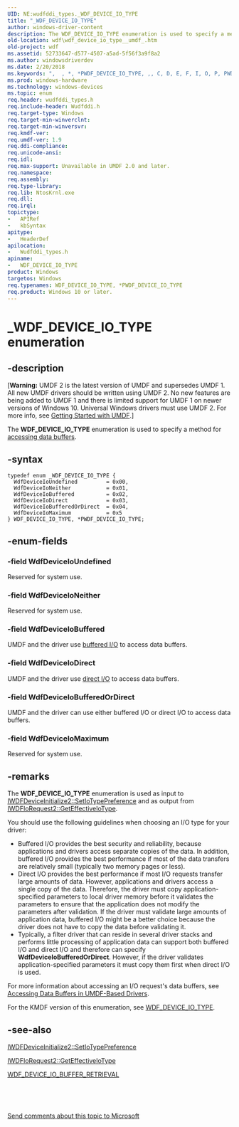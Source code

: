 ```yaml
---
UID: NE:wudfddi_types._WDF_DEVICE_IO_TYPE
title: "_WDF_DEVICE_IO_TYPE"
author: windows-driver-content
description: The WDF_DEVICE_IO_TYPE enumeration is used to specify a method for accessing data buffers.
old-location: wdf\wdf_device_io_type__umdf_.htm
old-project: wdf
ms.assetid: 52733647-d577-4507-a5ad-5f56f3a9f8a2
ms.author: windowsdriverdev
ms.date: 2/20/2018
ms.keywords: ",  , *, *PWDF_DEVICE_IO_TYPE, ,, C, D, E, F, I, O, P, PWDF_DEVICE_IO_TYPE, PWDF_DEVICE_IO_TYPE enumeration pointer, T, V, W, WDF_DEVICE_IO_TYPE, WDF_DEVICE_IO_TYPE enumeration, WdfDeviceIoBuffered, WdfDeviceIoBufferedOrDirect, WdfDeviceIoDirect, WdfDeviceIoMaximum, WdfDeviceIoNeither, WdfDeviceIoUndefined, Y, _, _WDF_DEVICE_IO_TYPE, umdf.wdf_device_io_type__umdf_, umdfstructs_df3f719d-59c4-4df5-b079-33e6962d1225.xml, wdf.wdf_device_io_type__umdf_, wudfddi_types/PWDF_DEVICE_IO_TYPE, wudfddi_types/WDF_DEVICE_IO_TYPE, wudfddi_types/WdfDeviceIoBuffered, wudfddi_types/WdfDeviceIoBufferedOrDirect, wudfddi_types/WdfDeviceIoDirect, wudfddi_types/WdfDeviceIoMaximum, wudfddi_types/WdfDeviceIoNeither, wudfddi_types/WdfDeviceIoUndefined"
ms.prod: windows-hardware
ms.technology: windows-devices
ms.topic: enum
req.header: wudfddi_types.h
req.include-header: Wudfddi.h
req.target-type: Windows
req.target-min-winverclnt: 
req.target-min-winversvr: 
req.kmdf-ver: 
req.umdf-ver: 1.9
req.ddi-compliance: 
req.unicode-ansi: 
req.idl: 
req.max-support: Unavailable in UMDF 2.0 and later.
req.namespace: 
req.assembly: 
req.type-library: 
req.lib: NtosKrnl.exe
req.dll: 
req.irql: 
topictype:
-	APIRef
-	kbSyntax
apitype:
-	HeaderDef
apilocation:
-	Wudfddi_types.h
apiname:
-	WDF_DEVICE_IO_TYPE
product: Windows
targetos: Windows
req.typenames: WDF_DEVICE_IO_TYPE, *PWDF_DEVICE_IO_TYPE
req.product: Windows 10 or later.
---
```


# _WDF_DEVICE_IO_TYPE enumeration


## -description


<p class="CCE_Message">[<b>Warning:</b> UMDF 2 is the latest version of UMDF and supersedes UMDF 1.  All new UMDF drivers should be written using UMDF 2.  No new features are being added to UMDF 1 and there is limited support for UMDF 1 on newer versions of Windows 10.  Universal Windows drivers must use UMDF 2.  For more info, see <a href="https://docs.microsoft.com/en-us/windows-hardware/drivers/wdf/getting-started-with-umdf-version-2">Getting Started with UMDF</a>.]


The <b>WDF_DEVICE_IO_TYPE</b> enumeration is used to specify a method for <a href="https://docs.microsoft.com/en-us/windows-hardware/drivers/wdf/accessing-data-buffers-in-wdf-drivers">accessing data buffers</a>.


## -syntax


````
typedef enum _WDF_DEVICE_IO_TYPE { 
  WdfDeviceIoUndefined         = 0x00,
  WdfDeviceIoNeither           = 0x01,
  WdfDeviceIoBuffered          = 0x02,
  WdfDeviceIoDirect            = 0x03,
  WdfDeviceIoBufferedOrDirect  = 0x04,
  WdfDeviceIoMaximum           = 0x5
} WDF_DEVICE_IO_TYPE, *PWDF_DEVICE_IO_TYPE;
````


## -enum-fields




### -field WdfDeviceIoUndefined

Reserved for system use.


### -field WdfDeviceIoNeither

Reserved for system use.


### -field WdfDeviceIoBuffered

UMDF and the driver use <a href="https://docs.microsoft.com/en-us/windows-hardware/drivers/wdf/accessing-data-buffers-in-wdf-drivers">buffered I/O</a> to access data buffers.


### -field WdfDeviceIoDirect

UMDF and the driver use <a href="https://docs.microsoft.com/en-us/windows-hardware/drivers/wdf/accessing-data-buffers-in-wdf-drivers">direct I/O</a> to access data buffers.


### -field WdfDeviceIoBufferedOrDirect

UMDF and the driver can use either buffered I/O or direct I/O to access data buffers. 


### -field WdfDeviceIoMaximum

Reserved for system use.


## -remarks



The <b>WDF_DEVICE_IO_TYPE</b> enumeration is used as input to <a href="https://msdn.microsoft.com/library/windows/hardware/ff556969">IWDFDeviceInitialize2::SetIoTypePreference</a> and as output from <a href="https://msdn.microsoft.com/library/windows/hardware/ff558994">IWDFIoRequest2::GetEffectiveIoType</a>.

You should use the following guidelines when choosing an I/O type for your driver:

<ul>
<li>
Buffered I/O provides the best security and reliability, because applications and drivers access separate copies of the data. In addition, buffered I/O provides the best performance if most of the data transfers are relatively small (typically two memory pages or less). 

</li>
<li>
Direct I/O provides the best performance if most I/O requests transfer large amounts of data. However, applications and drivers access a single copy of the data. Therefore, the driver must copy application-specified parameters to local driver memory before it validates the parameters to ensure that the application does not modify the parameters after validation. If the driver must validate large amounts of application data, buffered I/O might be a better choice because the driver does not have to copy the data before validating it.

</li>
<li>
Typically, a filter driver that can reside in several driver stacks and performs little processing of application data can support both buffered I/O and direct I/O and therefore can specify <b>WdfDeviceIoBufferedOrDirect</b>. However, if the driver validates application-specified parameters it must copy them first when direct I/O is used.

</li>
</ul>
For more information about accessing an I/O request's data buffers, see <a href="https://docs.microsoft.com/en-us/windows-hardware/drivers/wdf/accessing-data-buffers-in-wdf-drivers">Accessing Data Buffers in UMDF-Based Drivers</a>.

For the KMDF version of this enumeration, see <a href="..\wudfddi_types\ne-wudfddi_types-_wdf_device_io_type.md">WDF_DEVICE_IO_TYPE</a>.




## -see-also

<a href="https://msdn.microsoft.com/library/windows/hardware/ff556969">IWDFDeviceInitialize2::SetIoTypePreference</a>



<a href="https://msdn.microsoft.com/library/windows/hardware/ff558994">IWDFIoRequest2::GetEffectiveIoType</a>



<a href="..\wudfddi_types\ne-wudfddi_types-_wdf_device_io_buffer_retrieval.md">WDF_DEVICE_IO_BUFFER_RETRIEVAL</a>



 

 

<a href="mailto:wsddocfb@microsoft.com?subject=Documentation%20feedback [wdf\wdf]:%20WDF_DEVICE_IO_TYPE enumeration%20 RELEASE:%20(2/20/2018)&amp;body=%0A%0APRIVACY STATEMENT%0A%0AWe use your feedback to improve the documentation. We don't use your email address for any other purpose, and we'll remove your email address from our system after the issue that you're reporting is fixed. While we're working to fix this issue, we might send you an email message to ask for more info. Later, we might also send you an email message to let you know that we've addressed your feedback.%0A%0AFor more info about Microsoft's privacy policy, see http://privacy.microsoft.com/en-us/default.aspx." title="Send comments about this topic to Microsoft">Send comments about this topic to Microsoft</a>

